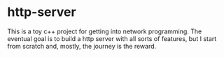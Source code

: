 http-server
===========

This is a toy c++ project for getting into network programming.
The eventual goal is to build a http server with all sorts of features,
but I start from scratch and, mostly, the journey is the reward.
